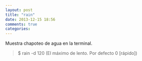 ```yaml
---
layout: post
title: "rain"
date: 2013-12-15 18:56
comments: true
categories: 
---
```

Muestra chapoteo de agua en la terminal.

>$ rain -d 120 (El máximo de lento. Por defecto 0 [rápido])

